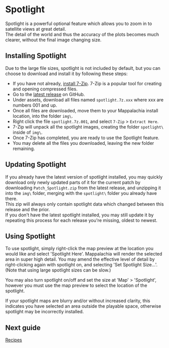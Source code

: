 # Spotlight
Spotlight is a powerful optional feature which allows you to zoom in to satellite views at great detail.<br/>
The detail of the world and thus the accuracy of the plots becomes much clearer, without the final image changing size.

## Installing Spotlight

Due to the large file sizes, spotlight is not included by default, but you can choose to download and install it by following these steps:<br/>
* If you have not already, [install 7-Zip](https://www.7-zip.org/download.html). 7-Zip is a popular tool for creating and opening compressed files.
* Go to the [latest release](https://github.com/AHeroicLlama/Mappalachia/releases/latest) on GitHub.
* Under assets, download all files named `spotlight.7z.xxx` where xxx are numbers 001 and up.
* Once all files are downloaded, move them to your Mappalachia install location, into the folder `img\`.
* Right click the file `spotlight.7z.001`, and select `7-Zip` > `Extract Here`.
* 7-Zip will unpack all the spotlight images, creating the folder `spotlight\` inside of `img\`.
* Once 7-Zip has completed, you are ready to use the Spotlight feature.
* You may delete all the files you downloaded, leaving the new folder remaining.

## Updating Spotlight
If you already have the latest version of spotlight installed, you may quickly download only newly updated parts of it for the current patch by downloading `Patch_Spotlight.zip` from the latest release, and unzipping it into the `img\` folder, merging with the `spotlight\` folder you already have there.<br/>
This zip will always only contain spotlight data which changed between this release and the prior.<br/>
If you don't have the latest spotlight installed, you may still update it by repeating this process for each release you're missing, oldest to newest.

## Using Spotlight
To use spotlight, simply right-click the map preview at the location you would like and select 'Spotlight Here'. Mappalachia will render the selected area in super high detail. You may amend the effective level of detail by right-clicking again with spotlight on, and selecting 'Set Spotlight Size...'. (Note that using large spotlight sizes can be slow.)<br/>

You may also turn spotlight on/off and set the size at 'Map' > 'Spotlight', however you must use the map preview to select the location of the spotlight.<br/>

If your spotlight maps are blurry and/or without increased clarity, this indicates you have selected an area outside the playable space, otherwise spotlight may be incorrectly installed.

## Next guide
[Recipes](Recipes.md)
